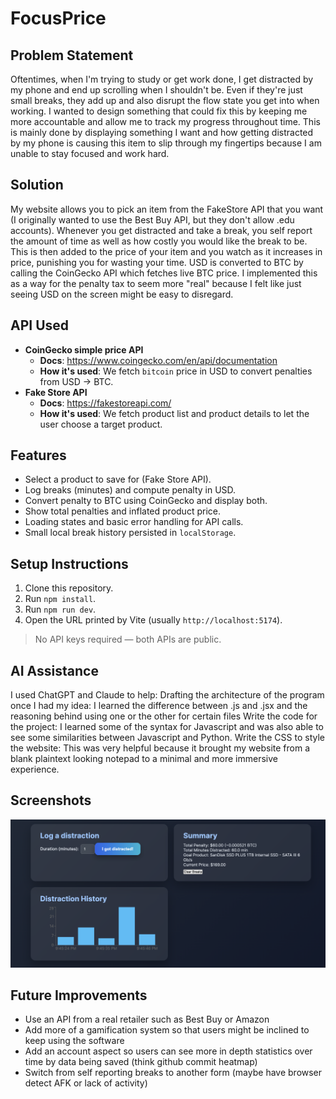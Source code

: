 # FocusPrice

## Problem Statement
Oftentimes, when I'm trying to study or get work done, I get distracted by my phone and end up scrolling when I shouldn't be. Even if they're just small breaks, they add up and also disrupt the flow state you get into when working. I wanted to design something that could fix this by keeping me more accountable and allow me to track my progress throughout time. This is mainly done by displaying something I want and how getting distracted by my phone is causing this item to slip through my fingertips because I am unable to stay focused and work hard.

## Solution
My website allows you to pick an item from the FakeStore API that you want (I originally wanted to use the Best Buy API, but they don't allow .edu accounts). Whenever you get distracted and take a break, you self report the amount of time as well as how costly you would like the break to be. This is then added to the price of your item and you watch as it increases in price, punishing you for wasting your time. USD is converted to BTC by calling the CoinGecko API which fetches live BTC price. I implemented this as a way for the penalty tax to seem more "real" because I felt like just seeing USD on the screen might be easy to disregard.  

## API Used
- **CoinGecko simple price API**
  - **Docs**: https://www.coingecko.com/en/api/documentation
  - **How it's used**: We fetch `bitcoin` price in USD to convert penalties from USD -> BTC.
- **Fake Store API**
  - **Docs**: https://fakestoreapi.com/
  - **How it's used**: We fetch product list and product details to let the user choose a target product.

## Features
- Select a product to save for (Fake Store API).
- Log breaks (minutes) and compute penalty in USD.
- Convert penalty to BTC using CoinGecko and display both.
- Show total penalties and inflated product price.
- Loading states and basic error handling for API calls.
- Small local break history persisted in `localStorage`.

## Setup Instructions
1. Clone this repository.
2. Run `npm install`.
3. Run `npm run dev`.
4. Open the URL printed by Vite (usually `http://localhost:5174`).

> No API keys required — both APIs are public.

## AI Assistance
I used ChatGPT and Claude to help:
    Drafting the architecture of the program once I had my idea: I learned the difference between .js and .jsx and the reasoning behind using one or the other for certain files
    Write the code for the project: I learned some of the syntax for Javascript and was also able to see some similarities between Javascript and Python.
    Write the CSS to style the website: This was very helpful because it brought my website from a blank plaintext looking notepad to a minimal and more immersive experience.


## Screenshots
![Effects of taking breaks](images/focus-tax-ss.png)

## Future Improvements
- Use an API from a real retailer such as Best Buy or Amazon
- Add more of a gamification system so that users might be inclined to keep using the software
- Add an account aspect so users can see more in depth statistics over time by data being saved (think github commit heatmap)
- Switch from self reporting breaks to another form (maybe have browser detect AFK or lack of activity)
